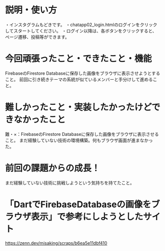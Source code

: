 # 説明・使い方
・インスタグラムもどきです。
・chatapp02_login.htmlのログインをクリックしてスタートしてください。
・ログイン以降は、各ボタンをクリックすると、ページ遷移、投稿等ができます。

# 今回頑張ったこと・できたこと・機能
FirebaseのFirestore Databaseに保存した画像をブラウザに表示させようとすること。
前回に引き続きテーマの系統が似ているメンバーと手分けして進めること。

# 難しかったこと・実装したかったけどできなかったこと
難・×：FirebaseのFirestore Databaseに保存した画像をブラウザに表示させること。
まだ経験していない技術の環境構築。何もブラウザ画面が進まなかった。

# 前回の課題からの成長！
まだ経験していない技術に挑戦しようという気持ちを持てたこと。

# 「DartでFirebaseDatabaseの画像をブラウザ表示」で参考にしようとしたサイト
https://zenn.dev/misaking/scraps/b6ea5e11dbf410 
